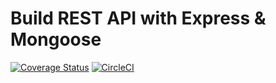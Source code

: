 # Build REST API with Express & Mongoose

[![Coverage Status](https://coveralls.io/repos/github/ndatumuremyi/my-brand-backend/badge.svg?branch=master)](https://coveralls.io/github/ndatumuremyi/my-brand-backend?branch=master) [![CircleCI](https://dl.circleci.com/status-badge/img/gh/ndatumuremyi/my-brand-backend/tree/master.svg?style=svg)](https://dl.circleci.com/status-badge/redirect/gh/ndatumuremyi/my-brand-backend/tree/master)

